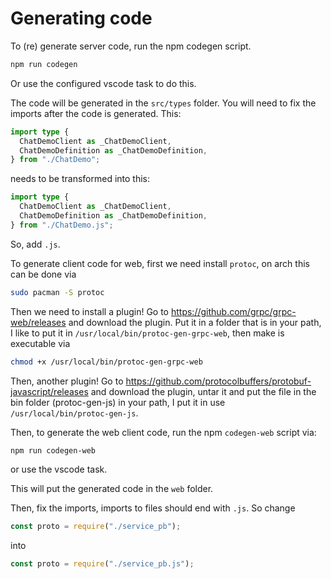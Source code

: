 # Generating code

To (re) generate server code, run the npm codegen script.

```sh
npm run codegen
```

Or use the configured vscode task to do this.

The code will be generated in the `src/types` folder. You will need to fix the imports after the code is generated. This:

```ts
import type {
  ChatDemoClient as _ChatDemoClient,
  ChatDemoDefinition as _ChatDemoDefinition,
} from "./ChatDemo";
```

needs to be transformed into this:

```ts
import type {
  ChatDemoClient as _ChatDemoClient,
  ChatDemoDefinition as _ChatDemoDefinition,
} from "./ChatDemo.js";
```

So, add `.js`.

To generate client code for web, first we need install `protoc`, on arch this can be done via

```sh
sudo pacman -S protoc
```

Then we need to install a plugin! Go to https://github.com/grpc/grpc-web/releases and download the plugin. Put it in a folder that is in your path, I like to put it in `/usr/local/bin/protoc-gen-grpc-web`, then make is executable via

```sh
chmod +x /usr/local/bin/protoc-gen-grpc-web
```

Then, another plugin! Go to https://github.com/protocolbuffers/protobuf-javascript/releases and download the plugin, untar it and put the file in the bin folder (protoc-gen-js) in your path, I put it in use `/usr/local/bin/protoc-gen-js`.

Then, to generate the web client code, run the npm `codegen-web` script via:

```sh
npm run codegen-web
```

or use the vscode task.

This will put the generated code in the `web` folder.

Then, fix the imports, imports to files should end with `.js`. So change

```ts
const proto = require("./service_pb");
```

into

```ts
const proto = require("./service_pb.js");
```
